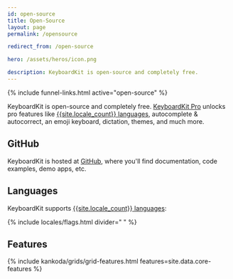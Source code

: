 ```yaml
---
id: open-source
title: Open-Source
layout: page
permalink: /opensource

redirect_from: /open-source

hero: /assets/heros/icon.png

description: KeyboardKit is open-source and completely free.
---
```


{% include funnel-links.html active="open-source" %}

KeyboardKit is open-source and completely free. [KeyboardKit Pro](/pro) unlocks pro features like [{{site.locale_count}} languages](/locales), autocomplete & autocorrect, an emoji keyboard, dictation, themes, and much more.


## GitHub

KeyboardKit is hosted at [GitHub]({{site.github_url_pro}}), where you'll find documentation, code examples, demo apps, etc.


## Languages

KeyboardKit supports [{{site.locale_count}} languages](/locales):

{% include locales/flags.html divider=" " %}


## Features

{% include kankoda/grids/grid-features.html features=site.data.core-features %}